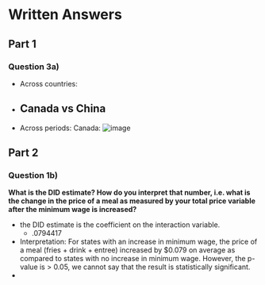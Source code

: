 # Written Answers 

## Part 1

### Question 3a)
- Across countries:
- Canada vs China
  -  
- Across periods:
  Canada: 
![image](https://github.com/user-attachments/assets/56d6c788-1010-4ac0-8dba-32d2e405406b)

## Part 2

### Question 1b)
**What is the DID estimate? How do you interpret that number, i.e. what is the change in the price of a meal as measured by your total price variable after the minimum wage is increased?**


- the DID estimate is the coefficient on the interaction variable.
   - .0794417
- Interpretation: For states with an increase in minimum wage, the price of a meal (fries + drink + entree) increased by $0.079 on average as compared to states with no increase in minimum wage. However, the p-value is > 0.05, we cannot say that the result is statistically significant.
- 
